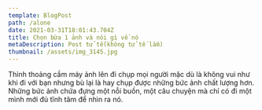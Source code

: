 ```yaml
---
template: BlogPost
path: /alone
date: 2021-03-31T18:01:43.704Z
title: Chọn bừa 1 ảnh và nói gì về nó
metaDescription: Post tử tế(không tử tế lắm)
thumbnail: /assets/img_3145.jpg
---
```

Thỉnh thoảng cầm máy ảnh lên đi chụp mọi người mặc dù là không vui như khi đi với bạn nhưng bù lại là hay chụp được những bức ảnh chất lượng hơn. Những bức ảnh chứa đựng một nỗi buồn, một câu chuyện mà chỉ có đi một mình mới đủ tĩnh tâm để nhìn ra nó.